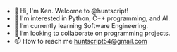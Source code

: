 - 👋 Hi, I'm Ken. Welcome to @huntscript!
- 👀 I'm  interested in Python, C++ programming, and AI.
- 🌱 I’m currently learning Software Engineering.
- 💞️ I’m looking to collaborate on programming projects.
- 📫 How to reach me huntscript54@gmail.com

<!---
huntscript/huntscript is a ✨ special ✨ repository because its `README.md` (this file) appears on your GitHub profile.
You can click the Preview link to take a look at your changes.
--->
